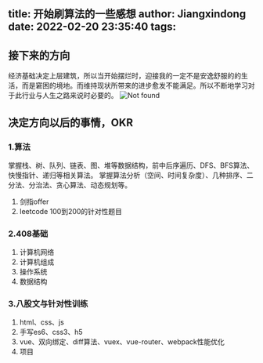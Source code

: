 title: 开始刷算法的一些感想
author: Jiangxindong
date: 2022-02-20 23:35:40
tags:
---
## 接下来的方向
经济基础决定上层建筑，所以当开始摆烂时，迎接我的一定不是安逸舒服的的生活，而是窘困的境地。而维持现状所带来的进步愈发不能满足。所以不断地学习对于此行业与人生之路来说时必要的。
![Not found](/post-img/post-img28.png)

## 决定方向以后的事情，OKR
### 1.算法
掌握栈、树、队列、链表、图、堆等数据结构，前中后序遍历、DFS、BFS算法、快慢指针、递归等相关算法。
掌握算法分析（空间、时间复杂度）、几种排序、二分法、分治法、贪心算法、动态规划等。
1. 剑指offer
2. leetcode  100到200的针对性题目  

### 2.408基础
1. 计算机网络
2. 计算机组成
3. 操作系统
4. 数据结构  

### 3.八股文与针对性训练
1. html、css、js
2. 手写es6、css3、h5
3. vue、双向绑定、diff算法、vuex、vue-router、webpack性能优化
4. 项目